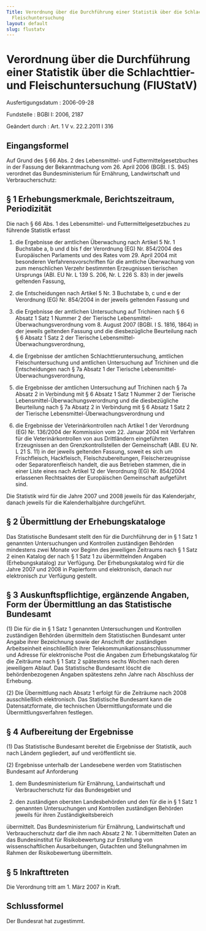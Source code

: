 ```yaml
---
Title: Verordnung über die Durchführung einer Statistik über die Schlachttier-  und
  Fleischuntersuchung
layout: default
slug: flustatv
---
```


# Verordnung über die Durchführung einer Statistik über die Schlachttier-  und Fleischuntersuchung (FlUStatV)

Ausfertigungsdatum
:   2006-09-28

Fundstelle
:   BGBl I: 2006, 2187

Geändert durch
:   Art. 1 V v. 22.2.2011 I 316



## Eingangsformel

Auf Grund des § 66 Abs. 2 des Lebensmittel- und
Futtermittelgesetzbuches in der Fassung der Bekanntmachung vom 26.
April 2006 (BGBl. I S. 945) verordnet das Bundesministerium für
Ernährung, Landwirtschaft und Verbraucherschutz:


## § 1 Erhebungsmerkmale, Berichtszeitraum, Periodizität

Die nach § 66 Abs. 1 des Lebensmittel- und Futtermittelgesetzbuches zu
führende Statistik erfasst

1.  die Ergebnisse der amtlichen Überwachung nach Artikel 5 Nr. 1
    Buchstabe a, b und d bis f der Verordnung (EG) Nr. 854/2004 des
    Europäischen Parlaments und des Rates vom 29. April 2004 mit
    besonderen Verfahrensvorschriften für die amtliche Überwachung von zum
    menschlichen Verzehr bestimmten Erzeugnissen tierischen Ursprungs
    (ABl. EU Nr. L 139 S. 206, Nr. L 226 S. 83) in der jeweils geltenden
    Fassung,


2.  die Entscheidungen nach Artikel 5 Nr. 3 Buchstabe b, c und e der
    Verordnung (EG) Nr. 854/2004 in der jeweils geltenden Fassung und


3.  die Ergebnisse der amtlichen Untersuchung auf Trichinen nach § 6
    Absatz 1 Satz 1 Nummer 2 der Tierische Lebensmittel-
    Überwachungsverordnung vom 8. August 2007 (BGBl. I S. 1816, 1864) in
    der jeweils geltenden Fassung und die diesbezügliche Beurteilung nach
    § 6 Absatz 1 Satz 2 der Tierische Lebensmittel-Überwachungsverordnung,


4.  die Ergebnisse der amtlichen Schlachttieruntersuchung, amtlichen
    Fleischuntersuchung und amtlichen Untersuchung auf Trichinen und die
    Entscheidungen nach § 7a Absatz 1 der Tierische Lebensmittel-
    Überwachungsverordnung,


5.  die Ergebnisse der amtlichen Untersuchung auf Trichinen nach § 7a
    Absatz 2 in Verbindung mit § 6 Absatz 1 Satz 1 Nummer 2 der Tierische
    Lebensmittel-Überwachungsverordnung und die diesbezügliche Beurteilung
    nach § 7a Absatz 2 in Verbindung mit § 6 Absatz 1 Satz 2 der Tierische
    Lebensmittel-Überwachungsverordnung und


6.  die Ergebnisse der Veterinärkontrollen nach Artikel 1 der Verordnung
    (EG) Nr. 136/2004 der Kommission vom 22. Januar 2004 mit Verfahren für
    die Veterinärkontrollen von aus Drittländern eingeführten Erzeugnissen
    an den Grenzkontrollstellen der Gemeinschaft (ABl. EU Nr. L 21 S. 11)
    in der jeweils geltenden Fassung, soweit es sich um Frischfleisch,
    Hackfleisch, Fleischzubereitungen, Fleischerzeugnisse oder
    Separatorenfleisch handelt, die aus Betrieben stammen, die in einer
    Liste eines nach Artikel 12 der Verordnung (EG) Nr. 854/2004
    erlassenen Rechtsaktes der Europäischen Gemeinschaft aufgeführt sind.



Die Statistik wird für die Jahre 2007 und 2008 jeweils für das
Kalenderjahr, danach jeweils für die Kalenderhalbjahre durchgeführt.


## § 2 Übermittlung der Erhebungskataloge

Das Statistische Bundesamt stellt den für die Durchführung der in § 1
Satz 1 genannten Untersuchungen und Kontrollen zuständigen Behörden
mindestens zwei Monate vor Beginn des jeweiligen Zeitraums nach § 1
Satz 2 einen Katalog der nach § 1 Satz 1 zu übermittelnden Angaben
(Erhebungskatalog) zur Verfügung. Der Erhebungskatalog wird für die
Jahre 2007 und 2008 in Papierform und elektronisch, danach nur
elektronisch zur Verfügung gestellt.


## § 3 Auskunftspflichtige, ergänzende Angaben, Form der Übermittlung an das Statistische Bundesamt

(1) Die für die in § 1 Satz 1 genannten Untersuchungen und Kontrollen
zuständigen Behörden übermitteln dem Statistischen Bundesamt unter
Angabe ihrer Bezeichnung sowie der Anschrift der zuständigen
Arbeitseinheit einschließlich ihrer Telekommunikationsanschlussnummer
und Adresse für elektronische Post die Angaben zum Erhebungskatalog
für die Zeiträume nach § 1 Satz 2 spätestens sechs Wochen nach deren
jeweiligem Ablauf. Das Statistische Bundesamt löscht die
behördenbezogenen Angaben spätestens zehn Jahre nach Abschluss der
Erhebung.

(2) Die Übermittlung nach Absatz 1 erfolgt für die Zeiträume nach 2008
ausschließlich elektronisch. Das Statistische Bundesamt kann die
Datensatzformate, die technischen Übermittlungsformate und die
Übermittlungsverfahren festlegen.


## § 4 Aufbereitung der Ergebnisse

(1) Das Statistische Bundesamt bereitet die Ergebnisse der Statistik,
auch nach Ländern gegliedert, auf und veröffentlicht sie.

(2) Ergebnisse unterhalb der Landesebene werden vom Statistischen
Bundesamt auf Anforderung

1.  dem Bundesministerium für Ernährung, Landwirtschaft und
    Verbraucherschutz für das Bundesgebiet und


2.  den zuständigen obersten Landesbehörden und den für die in § 1 Satz 1
    genannten Untersuchungen und Kontrollen zuständigen Behörden jeweils
    für ihren Zuständigkeitsbereich



übermittelt. Das Bundesministerium für Ernährung, Landwirtschaft und
Verbraucherschutz darf die ihm nach Absatz 2 Nr. 1 übermittelten Daten
an das Bundesinstitut für Risikobewertung zur Erstellung von
wissenschaftlichen Ausarbeitungen, Gutachten und Stellungnahmen im
Rahmen der Risikobewertung übermitteln.


## § 5 Inkrafttreten

Die Verordnung tritt am 1. März 2007 in Kraft.


## Schlussformel

Der Bundesrat hat zugestimmt.

